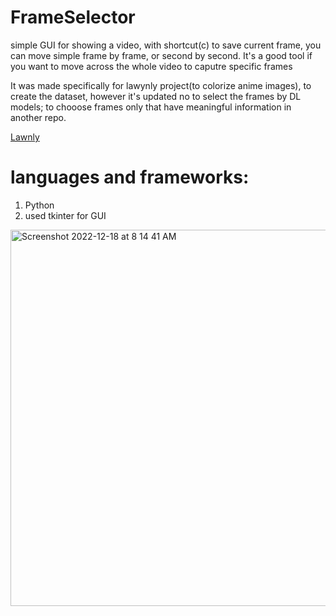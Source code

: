 # FrameSelector
simple GUI for showing a video, with shortcut(c) to save current frame, you can move simple frame by frame, or second by second. It's a good tool if you want to move across the whole video to caputre specific frames

It was made specifically for lawynly project(to colorize anime images), to create the dataset, however it's updated no to select the frames by DL models; to chooose frames only that have meaningful information in another repo.


[Lawnly](https://github.com/Ahmed23Adel/Lawnly)

# languages and frameworks:
1. Python
2. used tkinter for GUI

<img width="602" alt="Screenshot 2022-12-18 at 8 14 41 AM" src="https://user-images.githubusercontent.com/69484554/208284448-d16f7a71-d0bd-49ee-9502-b235ce9c6647.png">
